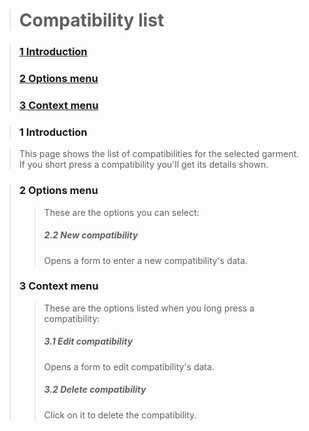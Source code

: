 > <h1>Compatibility list</h1>

> <h3><a href='#introduction'>1 Introduction</a></h3>
> <h3><a href='#options_menu'>2 Options menu</a></h3>
> <h3><a href='#context_menu'>3 Context menu</a></h3>

> <h3><a>1 Introduction</a></h3>
> <p>
<blockquote>This page shows the list of compatibilities for the selected garment.<br>
If you short press a compatibility you'll get its details shown.<br>
</blockquote><blockquote></p>
<h3><a>2 Options menu</a></h3>
<p>
<blockquote>These are the options you can select:<br>
<h5>2.2 New compatibility</h5>
Opens a form to enter a new compatibility's data.<br>
</blockquote></p>
<h3><a>3 Context menu</a></h3>
<p>
<blockquote>These are the options listed when you long press a compatibility:<br>
<h5>3.1 Edit compatibility</h5>
Opens a form to edit compatibility's data.<br>
<h5>3.2 Delete compatibility</h5>
Click on it to delete the compatibility.<br>
</blockquote></p>